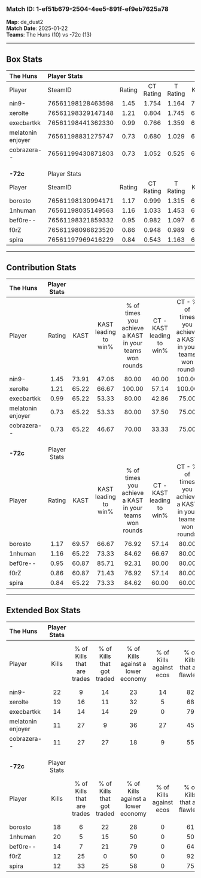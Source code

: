 ### Match ID: 1-ef51b679-2504-4ee5-891f-ef9eb7625a78  
**Map**: de_dust2  
**Match Date**: 2025-01-22  
**Teams**: The Huns (10) vs -72c (13)  

---  

## Box Stats  

| **The Huns**      | Player Stats      |        |           |          |       |       |       |         |        |      |     |
| :- | :- | :-: | :-: | :-: | :-: | :-: | :-: | :-: | :-: | :-: | :-: |
| Player            | SteamID           | Rating | CT Rating | T Rating | KAST  |  ADR  | Kills | Assists | Deaths | K/D  | HS% |
| nin9-             | 76561198128463598 |  1.45  |   1.754   |  1.164   | 73.91 | 106.8 |  22   |    6    |   15   | 1.47 | 45  |
| xerolte           | 76561198329147148 |  1.21  |   0.804   |  1.745   | 65.22 | 94.1  |  19   |    6    |   16   | 1.19 | 63  |
| execbartkk        | 76561198441362330 |  0.99  |   0.766   |  1.359   | 65.22 | 70.0  |  14   |    7    |   14   | 1.00 | 64  |
| melatonin enjoyer | 76561198831275747 |  0.73  |   0.680   |  1.029   | 65.22 | 45.8  |  11   |    1    |   16   | 0.69 | 54  |
| cobrazera--       | 76561199430871803 |  0.73  |   1.052   |  0.525   | 65.22 | 42.9  |  11   |    3    |   16   | 0.69 | 54  |
|                   |                   |        |           |          |       |       |       |         |        |      |     |
|                   |                   |        |           |          |       |       |       |         |        |      |     |
|                   |                   |        |           |          |       |       |       |         |        |      |     |
| **-72c**          | Player Stats      |        |           |          |       |       |       |         |        |      |     |
| Player            | SteamID           | Rating | CT Rating | T Rating | KAST  |  ADR  | Kills | Assists | Deaths | K/D  | HS% |
| borosto           | 76561198130994171 |  1.17  |   0.999   |  1.315   | 69.57 | 92.0  |  18   |    6    |   17   | 1.06 | 77  |
| 1nhuman           | 76561198035149563 |  1.16  |   1.033   |  1.453   | 65.22 | 78.1  |  20   |    3    |   17   | 1.18 | 55  |
| bef0re--          | 76561198321859332 |  0.95  |   0.982   |  1.097   | 60.87 | 80.5  |  14   |    7    |   16   | 0.88 | 28  |
| f0rZ              | 76561198096823520 |  0.86  |   0.948   |  0.989   | 60.87 | 64.7  |  12   |    4    |   14   | 0.86 | 33  |
| spira             | 76561197969416229 |  0.84  |   0.543   |  1.163   | 65.22 | 51.7  |  12   |    3    |   14   | 0.86 | 41  |
---  

## Contribution Stats  

| **The Huns**      | Player Stats |       |                      |                                                        |                           |                                                             |                          |                                                            |
| :- | :-: | :-: | :-: | :-: | :-: | :-: | :-: | :-: |
| Player            |    Rating    | KAST  | KAST leading to win% | % of times you achieve a KAST in your teams won rounds | CT - KAST leading to win% | CT - % of times you achieve a KAST in your teams won rounds | T - KAST leading to win% | T - % of times you achieve a KAST in your teams won rounds |
| nin9-             |     1.45     | 73.91 |        47.06         |                         80.00                          |           40.00           |                           100.00                            |          57.14           |                           66.67                            |
| xerolte           |     1.21     | 65.22 |        66.67         |                         100.00                         |           57.14           |                           100.00                            |          75.00           |                           100.00                           |
| execbartkk        |     0.99     | 65.22 |        53.33         |                         80.00                          |           42.86           |                            75.00                            |          62.50           |                           83.33                            |
| melatonin enjoyer |     0.73     | 65.22 |        53.33         |                         80.00                          |           37.50           |                            75.00                            |          71.43           |                           83.33                            |
| cobrazera--       |     0.73     | 65.22 |        46.67         |                         70.00                          |           33.33           |                            75.00                            |          66.67           |                           66.67                            |
|                   |              |       |                      |                                                        |                           |                                                             |                          |                                                            |
|                   |              |       |                      |                                                        |                           |                                                             |                          |                                                            |
|                   |              |       |                      |                                                        |                           |                                                             |                          |                                                            |
| **-72c**          | Player Stats |       |                      |                                                        |                           |                                                             |                          |                                                            |
| Player            |    Rating    | KAST  | KAST leading to win% | % of times you achieve a KAST in your teams won rounds | CT - KAST leading to win% | CT - % of times you achieve a KAST in your teams won rounds | T - KAST leading to win% | T - % of times you achieve a KAST in your teams won rounds |
| borosto           |     1.17     | 69.57 |        66.67         |                         76.92                          |           57.14           |                            80.00                            |          75.00           |                           75.00                            |
| 1nhuman           |     1.16     | 65.22 |        73.33         |                         84.62                          |           66.67           |                            80.00                            |          77.78           |                           87.50                            |
| bef0re--          |     0.95     | 60.87 |        85.71         |                         92.31                          |           80.00           |                            80.00                            |          88.89           |                           100.00                           |
| f0rZ              |     0.86     | 60.87 |        71.43         |                         76.92                          |           57.14           |                            80.00                            |          85.71           |                           75.00                            |
| spira             |     0.84     | 65.22 |        73.33         |                         84.62                          |           60.00           |                            60.00                            |          80.00           |                           100.00                           |
---  

## Extended Box Stats  

| **The Huns**      | Player Stats |                            |                            |                                    |                         |                              |                                 |        |                             |                                     |                          |                               |                            |
| :- | :-: | :-: | :-: | :-: | :-: | :-: | :-: | :-: | :-: | :-: | :-: | :-: | :-: |
| Player            |    Kills     | % of Kills that are trades | % of Kills that got traded | % of Kills against a lower economy | % of Kills against ecos | % of Kills that are flawless | % of Kills that are close duels | Deaths | % of Deaths that get traded | % of Deaths against a lower economy | % of Deaths against ecos | % of Deaths that are flawless | % of Deaths that are close |
| nin9-             |      22      |             9              |             14             |                 23                 |           14            |              82              |                5                |   15   |              7              |                 20                  |            7             |              60               |             13             |
| xerolte           |      19      |             16             |             11             |                 32                 |            5            |              68              |               11                |   16   |             13              |                 19                  |            6             |              69               |             6              |
| execbartkk        |      14      |             14             |             14             |                 29                 |            0            |              79              |                7                |   14   |             14              |                 14                  |            7             |              57               |             7              |
| melatonin enjoyer |      11      |             27             |             9              |                 36                 |           27            |              45              |                9                |   16   |             31              |                 13                  |            6             |              63               |             0              |
| cobrazera--       |      11      |             27             |             27             |                 18                 |            9            |              55              |                9                |   16   |             19              |                 25                  |            6             |              69               |             0              |
|                   |              |                            |                            |                                    |                         |                              |                                 |        |                             |                                     |                          |                               |                            |
|                   |              |                            |                            |                                    |                         |                              |                                 |        |                             |                                     |                          |                               |                            |
|                   |              |                            |                            |                                    |                         |                              |                                 |        |                             |                                     |                          |                               |                            |
| **-72c**          | Player Stats |                            |                            |                                    |                         |                              |                                 |        |                             |                                     |                          |                               |                            |
| Player            |    Kills     | % of Kills that are trades | % of Kills that got traded | % of Kills against a lower economy | % of Kills against ecos | % of Kills that are flawless | % of Kills that are close duels | Deaths | % of Deaths that get traded | % of Deaths against a lower economy | % of Deaths against ecos | % of Deaths that are flawless | % of Deaths that are close |
| borosto           |      18      |             6              |             22             |                 28                 |            0            |              61              |                6                |   17   |              6              |                 47                  |            0             |              65               |             6              |
| 1nhuman           |      20      |             5              |             15             |                 50                 |            0            |              50              |                5                |   17   |             24              |                 53                  |            0             |              71               |             12             |
| bef0re--          |      14      |             7              |             21             |                 79                 |            0            |              64              |                7                |   16   |             25              |                 38                  |            0             |              75               |             13             |
| f0rZ              |      12      |             25             |             0              |                 50                 |            0            |              92              |                0                |   14   |              7              |                 43                  |            0             |              64               |             0              |
| spira             |      12      |             33             |             25             |                 58                 |            0            |              75              |                8                |   14   |              7              |                 43                  |            0             |              71               |             7              |
